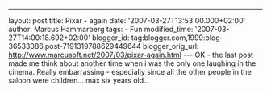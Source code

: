 ---
layout: post
title: Pixar - again date: '2007-03-27T13:53:00.000+02:00'
author: Marcus Hammarberg
tags: - Fun
modified_time: '2007-03-27T14:00:18.692+02:00'
blogger_id: tag:blogger.com,1999:blog-36533086.post-7191319788629449644
blogger_orig_url: http://www.marcusoft.net/2007/03/pixar-again.html ---
OK - the last post made me think about another time when i was the only
one laughing in the cinema. Really embarrassing - especially since all
the other people in the saloon were children... max six years old..

